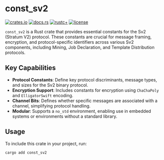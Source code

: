 # const_sv2

[![crates.io](https://img.shields.io/crates/v/const_sv2.svg)](https://crates.io/crates/const_sv2)
[![docs.rs](https://docs.rs/const_sv2/badge.svg)](https://docs.rs/const_sv2)
[![rustc+](https://img.shields.io/badge/rustc-1.75.0%2B-lightgrey.svg)](https://blog.rust-lang.org/2023/12/28/Rust-1.75.0.html)
[![license](https://img.shields.io/badge/license-MIT%2FApache--2.0-blue.svg)](https://github.com/stratum-mining/stratum/blob/main/LICENSE.md)

`const_sv2` is a Rust crate that provides essential constants for the Sv2 (Stratum V2) protocol. These constants are crucial for message framing, encryption, and protocol-specific identifiers across various Sv2 components, including Mining, Job Declaration, and Template Distribution protocols.

## Key Capabilities

- **Protocol Constants**: Define key protocol discriminants, message types, and sizes for the Sv2 binary protocol.
- **Encryption Support**: Includes constants for encryption using `ChaChaPoly` and `ElligatorSwift` encoding.
- **Channel Bits**: Defines whether specific messages are associated with a channel, simplifying protocol handling.
- **Modular**: Supports a `no_std` environment, enabling use in embedded systems or environments without a standard library.

## Usage

To include this crate in your project, run:

```sh
cargo add const_sv2
